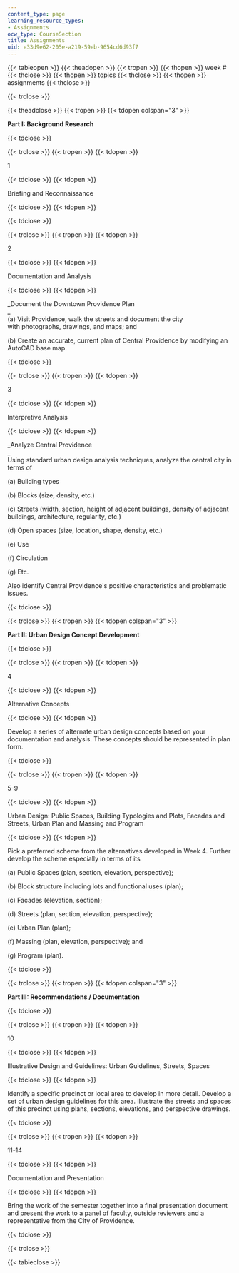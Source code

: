 ```yaml
---
content_type: page
learning_resource_types:
- Assignments
ocw_type: CourseSection
title: Assignments
uid: e33d9e62-205e-a219-59eb-9654cd6d93f7
---
```


{{< tableopen >}}
{{< theadopen >}}
{{< tropen >}}
{{< thopen >}}
week #
{{< thclose >}}
{{< thopen >}}
topics
{{< thclose >}}
{{< thopen >}}
assignments
{{< thclose >}}

{{< trclose >}}

{{< theadclose >}}
{{< tropen >}}
{{< tdopen colspan="3" >}}


**Part I: Background Research**


{{< tdclose >}}

{{< trclose >}}
{{< tropen >}}
{{< tdopen >}}


1


{{< tdclose >}}
{{< tdopen >}}


Briefing and Reconnaissance


{{< tdclose >}}
{{< tdopen >}}

{{< tdclose >}}

{{< trclose >}}
{{< tropen >}}
{{< tdopen >}}


2


{{< tdclose >}}
{{< tdopen >}}


Documentation and Analysis


{{< tdclose >}}
{{< tdopen >}}


_Document the Downtown Providence Plan  
_  
(a) Visit Providence, walk the streets and document the city with photographs, drawings, and maps; and

(b) Create an accurate, current plan of Central Providence by modifying an AutoCAD base map.


{{< tdclose >}}

{{< trclose >}}
{{< tropen >}}
{{< tdopen >}}


3


{{< tdclose >}}
{{< tdopen >}}


Interpretive Analysis


{{< tdclose >}}
{{< tdopen >}}


_Analyze Central Providence  
_  
Using standard urban design analysis techniques, analyze the central city in terms of

(a) Building types

(b) Blocks (size, density, etc.)

(c) Streets (width, section, height of adjacent buildings, density of adjacent buildings, architecture, regularity, etc.)

(d) Open spaces (size, location, shape, density, etc.)

(e) Use

(f) Circulation

(g) Etc.

Also identify Central Providence's positive characteristics and problematic issues.


{{< tdclose >}}

{{< trclose >}}
{{< tropen >}}
{{< tdopen colspan="3" >}}


**Part II: Urban Design Concept Development**


{{< tdclose >}}

{{< trclose >}}
{{< tropen >}}
{{< tdopen >}}


4


{{< tdclose >}}
{{< tdopen >}}


Alternative Concepts


{{< tdclose >}}
{{< tdopen >}}


Develop a series of alternate urban design concepts based on your documentation and analysis. These concepts should be represented in plan form.


{{< tdclose >}}

{{< trclose >}}
{{< tropen >}}
{{< tdopen >}}


5-9


{{< tdclose >}}
{{< tdopen >}}


Urban Design: Public Spaces, Building Typologies and Plots, Facades and Streets, Urban Plan and Massing and Program


{{< tdclose >}}
{{< tdopen >}}


Pick a preferred scheme from the alternatives developed in Week 4. Further develop the scheme especially in terms of its

(a) Public Spaces (plan, section, elevation, perspective);

(b) Block structure including lots and functional uses (plan);

(c) Facades (elevation, section);

(d) Streets (plan, section, elevation, perspective);

(e) Urban Plan (plan);

(f) Massing (plan, elevation, perspective); and

(g) Program (plan).  



{{< tdclose >}}

{{< trclose >}}
{{< tropen >}}
{{< tdopen colspan="3" >}}


**Part III: Recommendations / Documentation**


{{< tdclose >}}

{{< trclose >}}
{{< tropen >}}
{{< tdopen >}}


10


{{< tdclose >}}
{{< tdopen >}}


Illustrative Design and Guidelines: Urban Guidelines, Streets, Spaces


{{< tdclose >}}
{{< tdopen >}}


Identify a specific precinct or local area to develop in more detail. Develop a set of urban design guidelines for this area. Illustrate the streets and spaces of this precinct using plans, sections, elevations, and perspective drawings.


{{< tdclose >}}

{{< trclose >}}
{{< tropen >}}
{{< tdopen >}}


11-14


{{< tdclose >}}
{{< tdopen >}}


Documentation and Presentation


{{< tdclose >}}
{{< tdopen >}}


Bring the work of the semester together into a final presentation document and present the work to a panel of faculty, outside reviewers and a representative from the City of Providence.


{{< tdclose >}}

{{< trclose >}}

{{< tableclose >}}